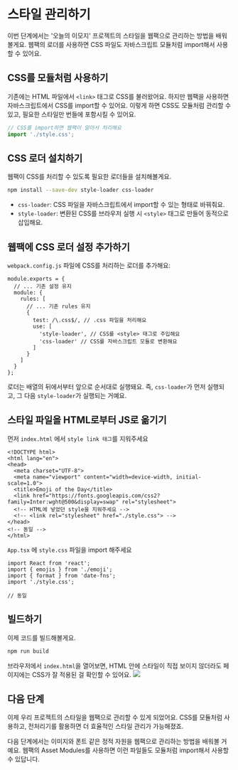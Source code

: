 # 스타일 관리하기

이번 단계에서는 '오늘의 이모지' 프로젝트의 스타일을 웹팩으로 관리하는 방법을 배워볼게요. 웹팩의 로더를 사용하면 CSS 파일도 자바스크립트 모듈처럼 import해서 사용할 수 있어요.

## CSS를 모듈처럼 사용하기

기존에는 HTML 파일에서 `<link>` 태그로 CSS를 불러왔어요. 하지만 웹팩을 사용하면 자바스크립트에서 CSS를 import할 수 있어요. 이렇게 하면 CSS도 모듈처럼 관리할 수 있고, 필요한 스타일만 번들에 포함시킬 수 있어요.

```javascript
// CSS를 import하면 웹팩이 알아서 처리해요
import './style.css';
```

## CSS 로더 설치하기

웹팩이 CSS를 처리할 수 있도록 필요한 로더들을 설치해볼게요.

```bash
npm install --save-dev style-loader css-loader
```

- `css-loader`: CSS 파일을 자바스크립트에서 import할 수 있는 형태로 바꿔줘요.  
- `style-loader`: 변환된 CSS를 브라우저 실행 시 `<style>` 태그로 만들어 동적으로 삽입해요.

## 웹팩에 CSS 로더 설정 추가하기

`webpack.config.js` 파일에 CSS를 처리하는 로더를 추가해요:

```js{6-12}
module.exports = {
  // ... 기존 설정 유지
  module: {
    rules: [
      // ... 기존 rules 유지
      {
        test: /\.css$/, // .css 파일을 처리해요
        use: [
          'style-loader', // CSS를 <style> 태그로 주입해요
          'css-loader' // CSS를 자바스크립트 모듈로 변환해요
        ]
      }
    ]
  }
};
```

로더는 배열의 뒤에서부터 앞으로 순서대로 실행돼요. 즉, `css-loader`가 먼저 실행되고, 그 다음 `style-loader`가 실행되는 거예요.

## 스타일 파일을 HTML로부터 JS로 옮기기

먼저 `index.html` 에서 `style link 태그`를 지워주세요
```html{8-9}
<!DOCTYPE html>
<html lang="en">
<head>
  <meta charset="UTF-8">
  <meta name="viewport" content="width=device-width, initial-scale=1.0">
  <title>Emoji of the Day</title>
  <link href="https://fonts.googleapis.com/css2?family=Inter:wght@500&display=swap" rel="stylesheet">
  <!-- HTML에 넣었던 style을 지워주세요 -->
  <!-- <link rel="stylesheet" href="./style.css"> -->
</head>
<!-- 동일 -->
</html>
```

`App.tsx` 에 `style.css` 파일을 import 해주세요

```jsx{4-4}
import React from 'react';
import { emojis } from './emoji';
import { format } from 'date-fns';
import './style.css';

// 동일
```

## 빌드하기

이제 코드를 빌드해볼게요.

```bash
npm run build
```
브라우저에서 `index.html`을 열어보면, HTML 안에 스타일이 직접 보이지 않더라도
페이지에는 CSS가 잘 적용된 걸 확인할 수 있어요.
![](/images/style-less.png)


## 다음 단계

이제 우리 프로젝트의 스타일을 웹팩으로 관리할 수 있게 되었어요. CSS를 모듈처럼 사용하고, 전처리기를 활용하면 더 효율적인 스타일 관리가 가능해졌죠.

다음 단계에서는 이미지와 폰트 같은 정적 자원을 웹팩으로 관리하는 방법을 배워볼 거예요. 웹팩의 Asset Modules를 사용하면 이런 파일들도 모듈처럼 import해서 사용할 수 있답니다.
